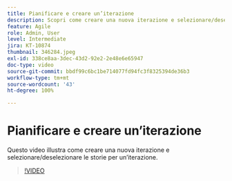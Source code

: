 ```yaml
---
title: Pianificare e creare un’iterazione
description: Scopri come creare una nuova iterazione e selezionare/deselezionare le storie per un’iterazione.
feature: Agile
role: Admin, User
level: Intermediate
jira: KT-10874
thumbnail: 346284.jpeg
exl-id: 338ce8aa-3dec-43d2-92e2-2e48e6e65947
doc-type: video
source-git-commit: bbdf99c6bc1be714077fd94fc3f8325394de36b3
workflow-type: tm+mt
source-wordcount: '43'
ht-degree: 100%

---
```


# Pianificare e creare un’iterazione

Questo video illustra come creare una nuova iterazione e selezionare/deselezionare le storie per un’iterazione.

>[!VIDEO](https://video.tv.adobe.com/v/3412192/?quality=12&learn=on&enablevpops=1&captions=ita)
